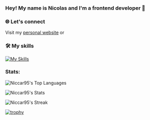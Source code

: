 ### Hey! My name is Nicolas and I'm a frontend developer 👋

<!--
**Niccar95/Niccar95** is a ✨ _special_ ✨ repository because its `README.md` (this file) appears on your GitHub profile.

Here are some ideas to get you started:

- 🔭 I’m currently working on ...
- 🌱 I’m currently learning ...
- 👯 I’m looking to collaborate on ...
- 🤔 I’m looking for help with ...
- 💬 Ask me about ...
- 📫 How to reach me: ...
- 😄 Pronouns: ...
- ⚡ Fun fact: ...
-->

### 🌐 Let's connect

Visit my [personal website](https://nicolas-carrasco.vercel.app/) or 


### &#128736; My skills

[![My Skills](https://skillicons.dev/icons?i=js,html,css,ts,react,vue,nextjs,sass,prisma,mongodb,postman,jest,cypress,vercel,vite,nodejs,npm,git,mysql,figma)](https://skillicons.dev)

### Stats: 

![Niccar95's Top Languages](https://github-readme-stats.vercel.app/api/top-langs/?username=Niccar95&theme=prussian&show_icons=true&hide_border=true&layout=compact)

![Niccar95's Stats](https://github-readme-stats.vercel.app/api?username=Niccar95&theme=prussian&show_icons=true&hide_border=true&count_private=true)

![Niccar95's Streak](https://github-readme-streak-stats.herokuapp.com/?user=Niccar95&theme=prussian&hide_border=true)


[![trophy](https://github-profile-trophy.vercel.app/?username=Niccar95&theme=onedark)](https://github.com/Niccar95/github-profile-trophy)
